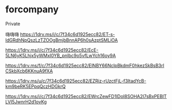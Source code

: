# forcompany
Private

嗨嗨嗨
https://1drv.ms/i/c/7f34c6d1925ecc82/ET-s-IdGRdhNpQszLzTZOOgBmjbBnnAP6h0sAzptSMLiOA

https://1drv.ms/i/c/7f34c6d1925ecc82/EcE-5LN6yK5Lhjx5yWMxI0YB_pnlbc9o5vfLwYch16oy9A


https://1drv.ms/f/c/7f34c6d1925ecc82/ElNBY66NclpBkdmF0hkezSkBsB3rICSkbXcb6KKnuA9fXA

https://1drv.ms/u/c/7f34c6d1925ecc82/EZRiz-rUzctFjL-f3ItadYcB-km9beRK5EPpqQczHDGkrQ

https://1drv.ms/i/c/7f34c6d1925ecc82/EWrcZewFD1lDoI8SOHA2I7sBxPEBITLVI5JwnrH2d1ovKg